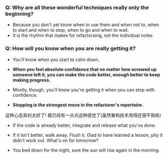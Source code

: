 ### Q: Why are all these wonderful techniques really only the beginning?

+ Because you don't yet know when to use them and when not to, when to start and when to stop, when to go and when to wait.
+ It is the rhythm that makes for refactorsing, not the individual notes.

### Q: How will you know when you are really getting it?

+ You'll know when you start to calm down.
+ **When you feel absolute confidence that no matter how screwed up someone left it, you can make the code better, enough better to keep making progress.**

+ Mostly, though, you'll know you're getting it when you can stop with confidence.
+ **Stopping is the strongest move in the refactorer's repertoire.**

这种心态真的太好了! 我已经有一点点这种感觉了(虽然重构技术用得还很不熟练)

+ If the code is already better, integrate and release what you've done.
+ If it isn't better, walk away. Flush it. Glad to have learned a lesson, pity it didn't work out. What's on for tomorrow?

+ You bed down for the night, sure the sun will rise again in the morning.
